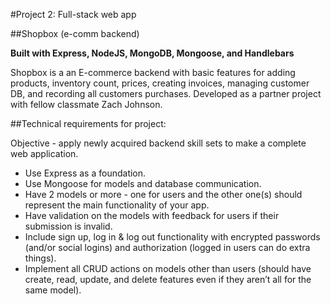 #Project 2: Full-stack web app  

##Shopbox (e-comm backend)

**Built with Express, NodeJS, MongoDB, Mongoose, and Handlebars**

Shopbox is a an E-commerce backend with basic features for adding products, inventory count, prices, creating invoices, managing customer DB, and recording all customers purchases. Developed as a partner project with fellow classmate Zach Johnson.


##Technical requirements for project:  

Objective - apply newly acquired backend skill sets to make a complete web application.

* Use Express as a foundation.
* Use Mongoose for models and database communication.
* Have 2 models or more - one for users and the other one(s) should represent the main functionality of your app.
* Have validation on the models with feedback for users if their submission is invalid.
* Include sign up, log in & log out functionality with encrypted passwords (and/or social logins) and authorization (logged in users can do extra things).
* Implement all CRUD actions on models other than users (should have create, read, update, and delete features even if they aren’t all for the same model).